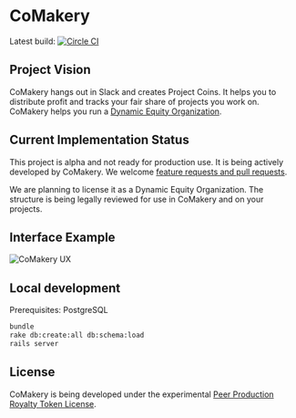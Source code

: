 # CoMakery

Latest build: [![Circle CI](https://circleci.com/gh/CoMakery/comakery-app/tree/master.svg?style=svg)](https://circleci.com/gh/CoMakery/comakery-app/tree/master)

## Project Vision

CoMakery hangs out in Slack and creates Project Coins.
It helps you to distribute profit and tracks your fair share of projects you work on.
CoMakery helps you run a [Dynamic Equity Organization](https://github.com/citizencode/dynamic-equity-organization).

## Current Implementation Status

This project is alpha and not ready for production use.
It is being actively developed by CoMakery.
We welcome [feature requests and pull requests](https://github.com/comakery/comakery-app/issues).

We are planning to license it as a Dynamic Equity Organization.
The structure is being legally reviewed for use in CoMakery and on your projects.

## Interface Example

![CoMakery UX](https://cdn.rawgit.com/CoMakery/comakery-app/56606b5000c73549e0f775cd5062927ca14443d1/doc/designs/project.png)

## Local development

Prerequisites: PostgreSQL

```sh
bundle
rake db:create:all db:schema:load
rails server
```

## License

CoMakery is being developed under the experimental
[Peer Production Royalty Token License](https://github.com/comakery/comakery-app/blob/master/LICENSE.md).
